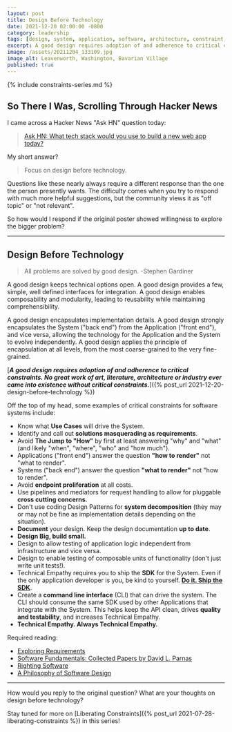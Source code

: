 ```yaml
---
layout: post
title: Design Before Technology
date: 2021-12-20 02:00:00 -0800
category: leadership
tags: [design, system, application, software, architecture, constraint, ]
excerpt: A good design requires adoption of and adherence to critical constraints. No great work of art, literature, architecture or industry ever came into existence without critical constraints.
image: /assets/20211204_133109.jpg
image_alt: Leavenworth, Washington, Bavarian Village
published: true
---
```


{% include constraints-series.md %}

## So There I Was, Scrolling Through Hacker News

I came across a Hacker News "Ask HN" question today: 

> [Ask HN: What tech stack would you use to build a new web app today?](https://news.ycombinator.com/item?id=29626371)

My short answer?

> Focus on design before technology. 

Questions like these nearly always require a different response than the one the person presently wants. The difficulty comes when you try to respond with much more helpful suggestions, but the community views it as "off topic" or "not relevant".

So how would I respond if the original poster showed willingness to explore the bigger problem?

___

## Design Before Technology

> All problems are solved by good design. -Stephen Gardiner

A good design keeps technical options open. A good design provides a few, simple, well defined interfaces for integration. A good design enables composability and modularity, leading to reusability while maintaining comprehensibility.

A good design encapsulates implementation details. A good design strongly encapsulates the System ("back end") from the Application ("front end"), and vice versa, allowing the technology for the Application and the System to evolve independently. A good design applies the principle of encapsulation at all levels, from the most coarse-grained to the very fine-grained.

[***A good design requires adoption of and adherence to critical constraints. No great work of art, literature, architecture or industry ever came into existence without critical constraints.***]({% post_url 2021-12-20-design-before-technology %})

Off the top of my head, some examples of critical constraints for software systems include:

- Know what **Use Cases** will drive the System.
- Identify and call out **solutions masquerading as requirements**.
- Avoid **The Jump to "How"** by first at least answering "why" and "what" (and likely "when", "where", "who" and "how much").
- Applications ("front end") answer the question **"how to render"** not "what to render".
- Systems ("back end") answer the question **"what to render"** not "how to render".
- Avoid **endpoint proliferation** at all costs.
- Use pipelines and mediators for request handling to allow for pluggable **cross cutting concerns**.
- Don't use coding Design Patterns for **system decomposition** (they may or may not be fine as implementation details depending on the situation).
- **Document** your design. Keep the design documentation **up to date**.
- **Design Big, build small.**
- Design to allow testing of application logic independent from infrastructure and vice versa.
- Design to enable testing of composable units of functionality (don't just write unit tests!).
- Technical Empathy requires you to ship the **SDK** for the System. Even if the only application developer is you, be kind to yourself. [**Do it. Ship the SDK**](https://youtu.be/jQvvmT3ab80).
- Create a **command line interface** (CLI) that can drive the system. The CLI should consume the same SDK used by other Applications that integrate with the System. This helps keep the API clean, drives **quality and testability**, and increases Technical Empathy.
- **Technical Empathy. Always Technical Empathy.**

Required reading:

- [Exploring Requirements](https://www.amazon.com/Exploring-Requirements-Quality-Before-Design/dp/0932633137/)
- [Software Fundamentals: Collected Papers by David L. Parnas](https://www.amazon.com/Software-Fundamentals-Collected-Papers-Parnas/dp/0201703696/)
- [Righting Software](https://www.amazon.com/Righting-Software-Juval-L%C3%B6wy/dp/0136524036/)
- [A Philosophy of Software Design](https://www.amazon.com/Philosophy-Software-Design-2nd/dp/173210221X/)

---

How would you reply to the original question? What are your thoughts on design before technology?

Stay tuned for more on [Liberating Constraints]({% post_url 2021-07-28-liberating-constraints %}) in this series!
